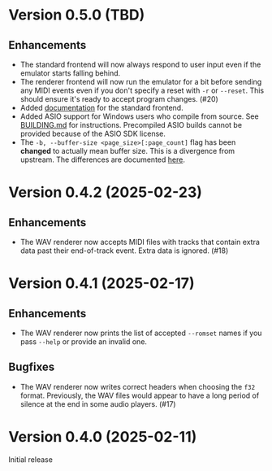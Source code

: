 # Version 0.5.0 (TBD)

## Enhancements

- The standard frontend will now always respond to user input even if the
  emulator starts falling behind.
- The renderer frontend will now run the emulator for a bit before sending any
  MIDI events even if you don't specify a reset with `-r` or `--reset`. This
  should ensure it's ready to accept program changes. (#20)
- Added [documentation](doc/standard_frontend.md) for the standard frontend.
- Added ASIO support for Windows users who compile from source. See
  [BUILDING.md](BUILDING.md) for instructions. Precompiled ASIO builds cannot
  be provided because of the ASIO SDK license.
- The `-b, --buffer-size <page_size>[:page_count]` flag has been **changed** to
  actually mean buffer size. This is a divergence from upstream. The
  differences are documented
  [here](doc/standard_frontend.md#-b---buffer-size-page_sizepage_count).

# Version 0.4.2 (2025-02-23)

## Enhancements

- The WAV renderer now accepts MIDI files with tracks that contain extra data
  past their end-of-track event. Extra data is ignored. (#18)

# Version 0.4.1 (2025-02-17)

## Enhancements

- The WAV renderer now prints the list of accepted `--romset` names if you pass
  `--help` or provide an invalid one.

## Bugfixes

- The WAV renderer now writes correct headers when choosing the `f32` format.
  Previously, the WAV files would appear to have a long period of silence at
  the end in some audio players. (#17)

# Version 0.4.0 (2025-02-11)

Initial release
